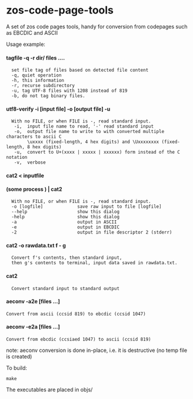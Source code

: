 # zos-code-page-tools
A set of zos code pages tools, handy for conversion from codepages such as EBCDIC and ASCII

Usage example:

#### tagfile -q -r dir/ files ....
      set file tag of files based on detected file content
      -q, quiet operation
      -h, this information
      -r, recurse subdirectory
      -u, tag UTF-8 files with 1208 instead of 819
      -b, do not tag binary files. 


#### utf8-verify -i [input file] -o [output file] -u 
      With no FILE, or when FILE is -, read standard input.
       -i,  input file name to read, '-' read standard input
       -o,  output file name to write to with converted multiple characters to ascii C
            \uxxxx (fixed-length, 4 hex digits) and \Uxxxxxxxx (fixed-length, 8 hex digits)
       -u,  convert to U+(xxxx | xxxxx | xxxxxx) form instead of the C notation
       -v,  verbose
 
#### cat2 < inputfile
#### (some process ) | cat2
      With no FILE, or when FILE is -, read standard input.
      -o [logfile]             save raw input to file [logfile]
      --help                   show this dialog
      -help                    show this dialog
      -a                       output in ASCII
      -e                       output in EBCDIC
      -2                       output in file descriptor 2 (stderr)
     
#### cat2 -o rawdata.txt f - g
      Convert f's contents, then standard input,
      then g's contents to terminal, input data saved in rawdata.txt.
####  cat2
      Convert standard input to standard output

#### aeconv -a2e [files ...]
    Convert from ascii (ccsid 819) to ebcdic (ccsid 1047)
#### aeconv -e2a [files ...]
    Convert from ebcdic (ccsiaed 1047) to ascii (ccsid 819)

note: aeconv conversion is done in-place, i.e. it is destructive (no temp file is created)



To build:
```
make
```

The executables are placed in objs/ 

     
